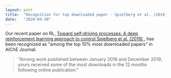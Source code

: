 ```yaml
---
layout: post
title:  "Recognition for top downloaded paper - Spielberg et al. (2019)"
date:   "2020-04-30"
---
```


Our recent paper on RL, [Toward self‐driving processes: A deep reinforcement learning approach to control Spielberg et al. (2019)
](https://aiche.onlinelibrary.wiley.com/doi/abs/10.1002/aic.16689), has been recognized as "among the top 10% most downloaded papers" in AIChE Journal.

> "Among work published between January 2018 and December 2019, yours received some of the most downloads in the 12 months following online publication."